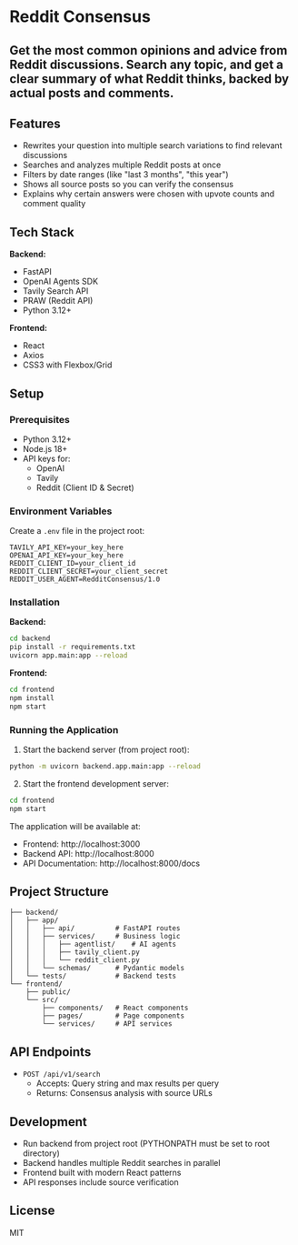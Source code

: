 # Reddit Consensus

## Get the most common opinions and advice from Reddit discussions. Search any topic, and get a clear summary of what Reddit thinks, backed by actual posts and comments.

## Features

- Rewrites your question into multiple search variations to find relevant discussions
- Searches and analyzes multiple Reddit posts at once
- Filters by date ranges (like "last 3 months", "this year")
- Shows all source posts so you can verify the consensus
- Explains why certain answers were chosen with upvote counts and comment quality

## Tech Stack

**Backend:**
- FastAPI
- OpenAI Agents SDK
- Tavily Search API
- PRAW (Reddit API)
- Python 3.12+

**Frontend:**
- React
- Axios
- CSS3 with Flexbox/Grid

## Setup

### Prerequisites
- Python 3.12+
- Node.js 18+
- API keys for:
  - OpenAI
  - Tavily
  - Reddit (Client ID & Secret)

### Environment Variables
Create a `.env` file in the project root:
```env
TAVILY_API_KEY=your_key_here
OPENAI_API_KEY=your_key_here
REDDIT_CLIENT_ID=your_client_id
REDDIT_CLIENT_SECRET=your_client_secret
REDDIT_USER_AGENT=RedditConsensus/1.0
```

### Installation

**Backend:**
```bash
cd backend
pip install -r requirements.txt
uvicorn app.main:app --reload
```

**Frontend:**
```bash
cd frontend
npm install
npm start
```

### Running the Application

1. Start the backend server (from project root):
```bash
python -m uvicorn backend.app.main:app --reload
```

2. Start the frontend development server:
```bash
cd frontend
npm start
```

The application will be available at:
- Frontend: http://localhost:3000
- Backend API: http://localhost:8000
- API Documentation: http://localhost:8000/docs

## Project Structure

```
├── backend/
│   ├── app/
│   │   ├── api/          # FastAPI routes
│   │   ├── services/     # Business logic
│   │   │   ├── agentlist/    # AI agents
│   │   │   ├── tavily_client.py
│   │   │   └── reddit_client.py
│   │   └── schemas/      # Pydantic models
│   └── tests/            # Backend tests
└── frontend/
    ├── public/
    └── src/
        ├── components/   # React components
        ├── pages/        # Page components
        └── services/     # API services
```

## API Endpoints

- `POST /api/v1/search`
  - Accepts: Query string and max results per query
  - Returns: Consensus analysis with source URLs

## Development

- Run backend from project root (PYTHONPATH must be set to root directory)
- Backend handles multiple Reddit searches in parallel
- Frontend built with modern React patterns
- API responses include source verification

## License

MIT
